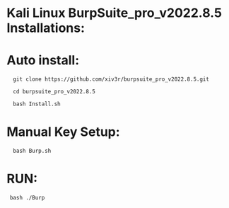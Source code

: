 # Kali Linux BurpSuite_pro_v2022.8.5 Installations: 
                                                  
                                                  

# Auto install:

      git clone https://github.com/xiv3r/burpsuite_pro_v2022.8.5.git

      cd burpsuite_pro_v2022.8.5

      bash Install.sh



# Manual Key Setup:

      bash Burp.sh


# RUN:

     bash ./Burp
